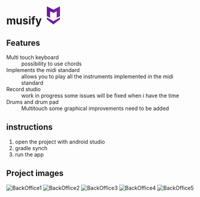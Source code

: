 # musify ![alt text](https://github.com/adam-p/markdown-here/raw/master/src/common/images/icon48.png "Logo Title Text 1")


## Features
<dl>
  
  <dt>Multi touch keyboard</dt>
  <dd>possibility to use chords</dd>
   
  <dt> Implements the midi standard</dt>
  <dd> allows you to play all the instruments implemented in the midi standard  </dd>

  <dt>Record studio</dt>
  <dd>work in progress some issues will be fixed when i have the time </dd>

   <dt>Drums and drum pad</dt>
   <dd>Multitouch some graphical improvements need to be added </dd> 

</dl>



## instructions

1. open the project with android studio 
2. gradle synch
3. run the app

## Project images
![BackOffice1](/readmeimages/back1.png)
![BackOffice2](/readmeimages/back4.png)
![BackOffice3](/readmeimages/back5.png)
![BackOffice4](/readmeimages/back7.png)
![BackOffice5](/readmeimages/back8.png)
